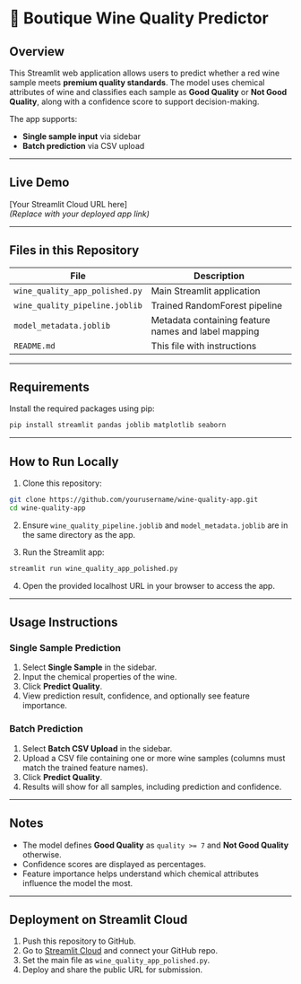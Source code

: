 # 🍷 Boutique Wine Quality Predictor

## Overview
This Streamlit web application allows users to predict whether a red wine sample meets **premium quality standards**. The model uses chemical attributes of wine and classifies each sample as **Good Quality** or **Not Good Quality**, along with a confidence score to support decision-making.  

The app supports:  
- **Single sample input** via sidebar  
- **Batch prediction** via CSV upload  

---

## Live Demo
[Your Streamlit Cloud URL here]  
*(Replace with your deployed app link)*

---

## Files in this Repository

| File | Description |
|------|-------------|
| `wine_quality_app_polished.py` | Main Streamlit application |
| `wine_quality_pipeline.joblib` | Trained RandomForest pipeline |
| `model_metadata.joblib` | Metadata containing feature names and label mapping |
| `README.md` | This file with instructions |

---

## Requirements

Install the required packages using pip:

```bash
pip install streamlit pandas joblib matplotlib seaborn
```

---

## How to Run Locally

1. Clone this repository:  
```bash
git clone https://github.com/yourusername/wine-quality-app.git
cd wine-quality-app
```

2. Ensure `wine_quality_pipeline.joblib` and `model_metadata.joblib` are in the same directory as the app.  

3. Run the Streamlit app:  
```bash
streamlit run wine_quality_app_polished.py
```

4. Open the provided localhost URL in your browser to access the app.  

---

## Usage Instructions

### Single Sample Prediction
1. Select **Single Sample** in the sidebar.  
2. Input the chemical properties of the wine.  
3. Click **Predict Quality**.  
4. View prediction result, confidence, and optionally see feature importance.  

### Batch Prediction
1. Select **Batch CSV Upload** in the sidebar.  
2. Upload a CSV file containing one or more wine samples (columns must match the trained feature names).  
3. Click **Predict Quality**.  
4. Results will show for all samples, including prediction and confidence.  

---

## Notes
- The model defines **Good Quality** as `quality >= 7` and **Not Good Quality** otherwise.  
- Confidence scores are displayed as percentages.  
- Feature importance helps understand which chemical attributes influence the model the most.  

---

## Deployment on Streamlit Cloud
1. Push this repository to GitHub.  
2. Go to [Streamlit Cloud](https://share.streamlit.io/) and connect your GitHub repo.  
3. Set the main file as `wine_quality_app_polished.py`.  
4. Deploy and share the public URL for submission.

